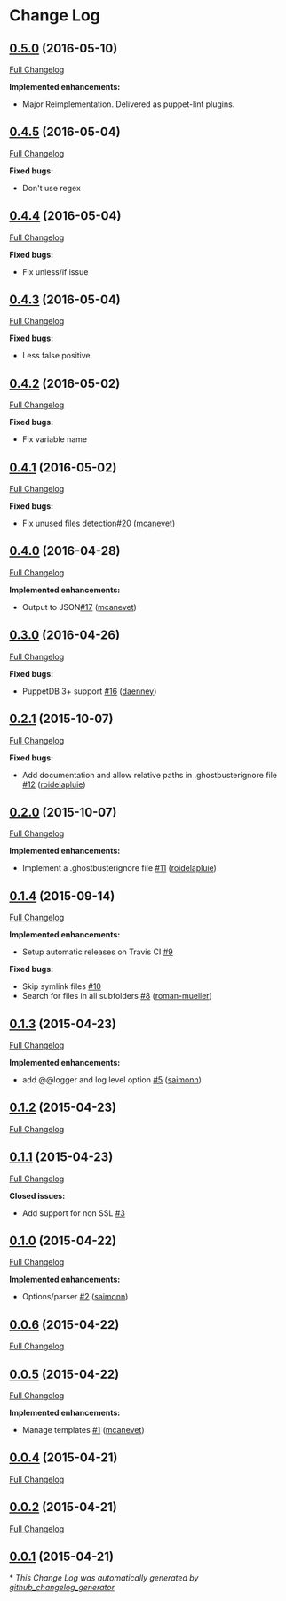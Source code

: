 # Change Log

## [0.5.0](https://rubygems.org/gems/puppet-ghostbuster/versions/0.5.0) (2016-05-10)
[Full Changelog](https://github.com/camptocamp/puppet-ghostbuster/compare/0.4.5...0.5.0)

**Implemented enhancements:**

- Major Reimplementation. Delivered as puppet-lint plugins.

## [0.4.5](https://rubygems.org/gems/puppet-ghostbuster/versions/0.4.5) (2016-05-04)
[Full Changelog](https://github.com/camptocamp/puppet-ghostbuster/compare/0.4.4...0.4.5)

**Fixed bugs:**

- Don't use regex

## [0.4.4](https://rubygems.org/gems/puppet-ghostbuster/versions/0.4.4) (2016-05-04)
[Full Changelog](https://github.com/camptocamp/puppet-ghostbuster/compare/0.4.3...0.4.4)

**Fixed bugs:**

- Fix unless/if issue

## [0.4.3](https://rubygems.org/gems/puppet-ghostbuster/versions/0.4.3) (2016-05-04)
[Full Changelog](https://github.com/camptocamp/puppet-ghostbuster/compare/0.4.2...0.4.3)

**Fixed bugs:**

- Less false positive

## [0.4.2](https://rubygems.org/gems/puppet-ghostbuster/versions/0.4.2) (2016-05-02)
[Full Changelog](https://github.com/camptocamp/puppet-ghostbuster/compare/0.4.1...0.4.2)

**Fixed bugs:**

- Fix variable name

## [0.4.1](https://rubygems.org/gems/puppet-ghostbuster/versions/0.4.1) (2016-05-02)
[Full Changelog](https://github.com/camptocamp/puppet-ghostbuster/compare/0.4.0...0.4.1)

**Fixed bugs:**

- Fix unused files detection[\#20](https://github.com/camptocamp/puppet-ghostbuster/pull/20) ([mcanevet](https://github.com/mcanevet))

## [0.4.0](https://rubygems.org/gems/puppet-ghostbuster/versions/0.4.0) (2016-04-28)
[Full Changelog](https://github.com/camptocamp/puppet-ghostbuster/compare/0.3.0...0.4.0)

**Implemented enhancements:**

- Output to JSON[\#17](https://github.com/camptocamp/puppet-ghostbuster/pull/17) ([mcanevet](https://github.com/mcanevet))

## [0.3.0](https://rubygems.org/gems/puppet-ghostbuster/versions/0.3.0) (2016-04-26)
[Full Changelog](https://github.com/camptocamp/puppet-ghostbuster/compare/0.2.1...0.3.0)

**Fixed bugs:**

- PuppetDB 3+ support [\#16](https://github.com/camptocamp/puppet-ghostbuster/pull/16) ([daenney](https://github.com/daenney))

## [0.2.1](https://rubygems.org/gems/puppet-ghostbuster/versions/0.2.1) (2015-10-07)
[Full Changelog](https://github.com/camptocamp/puppet-ghostbuster/compare/0.2.0...0.2.1)

**Fixed bugs:**

- Add documentation and allow relative paths in .ghostbusterignore file [\#12](https://github.com/camptocamp/puppet-ghostbuster/pull/12) ([roidelapluie](https://github.com/roidelapluie))

## [0.2.0](https://rubygems.org/gems/puppet-ghostbuster/versions/0.2.0) (2015-10-07)
[Full Changelog](https://github.com/camptocamp/puppet-ghostbuster/compare/0.1.4...0.2.0)

**Implemented enhancements:**

- Implement a .ghostbusterignore file [\#11](https://github.com/camptocamp/puppet-ghostbuster/pull/11) ([roidelapluie](https://github.com/roidelapluie))

## [0.1.4](https://rubygems.org/gems/puppet-ghostbuster/versions/0.1.4) (2015-09-14)
[Full Changelog](https://github.com/camptocamp/puppet-ghostbuster/compare/0.1.3...0.1.4)

**Implemented enhancements:**

- Setup automatic releases on Travis CI [\#9](https://github.com/camptocamp/puppet-ghostbuster/issues/9)

**Fixed bugs:**

- Skip symlink files [\#10](https://github.com/camptocamp/puppet-ghostbuster/issues/10)
- Search for files in all subfolders [\#8](https://github.com/camptocamp/puppet-ghostbuster/pull/8) ([roman-mueller](https://github.com/roman-mueller))

## [0.1.3](https://rubygems.org/gems/puppet-ghostbuster/versions/0.1.3) (2015-04-23)
[Full Changelog](https://github.com/camptocamp/puppet-ghostbuster/compare/0.1.2...0.1.3)

**Implemented enhancements:**

- add @@logger and log level option [\#5](https://github.com/camptocamp/puppet-ghostbuster/pull/5) ([saimonn](https://github.com/saimonn))

## [0.1.2](https://rubygems.org/gems/puppet-ghostbuster/versions/0.1.2) (2015-04-23)
[Full Changelog](https://github.com/camptocamp/puppet-ghostbuster/compare/0.1.1...0.1.2)

## [0.1.1](https://rubygems.org/gems/puppet-ghostbuster/versions/0.1.1) (2015-04-23)
[Full Changelog](https://github.com/camptocamp/puppet-ghostbuster/compare/0.1.0...0.1.1)

**Closed issues:**

- Add support for non SSL [\#3](https://github.com/camptocamp/puppet-ghostbuster/issues/3)

## [0.1.0](https://rubygems.org/gems/puppet-ghostbuster/versions/0.1.0) (2015-04-22)
[Full Changelog](https://github.com/camptocamp/puppet-ghostbuster/compare/0.0.6...0.1.0)

**Implemented enhancements:**

- Options/parser [\#2](https://github.com/camptocamp/puppet-ghostbuster/pull/2) ([saimonn](https://github.com/saimonn))

## [0.0.6](https://rubygems.org/gems/puppet-ghostbuster/versions/0.0.6) (2015-04-22)
[Full Changelog](https://github.com/camptocamp/puppet-ghostbuster/compare/0.0.5...0.0.6)

## [0.0.5](https://rubygems.org/gems/puppet-ghostbuster/versions/0.0.5) (2015-04-22)
[Full Changelog](https://github.com/camptocamp/puppet-ghostbuster/compare/0.0.4...0.0.5)

**Implemented enhancements:**

- Manage templates [\#1](https://github.com/camptocamp/puppet-ghostbuster/pull/1) ([mcanevet](https://github.com/mcanevet))

## [0.0.4](https://rubygems.org/gems/puppet-ghostbuster/versions/0.0.4) (2015-04-21)
[Full Changelog](https://github.com/camptocamp/puppet-ghostbuster/compare/0.0.2...0.0.4)

## [0.0.2](https://rubygems.org/gems/puppet-ghostbuster/versions/0.0.2) (2015-04-21)
[Full Changelog](https://github.com/camptocamp/puppet-ghostbuster/compare/0.0.1...0.0.2)

## [0.0.1](https://rubygems.org/gems/puppet-ghostbuster/versions/0.0.1) (2015-04-21)


\* *This Change Log was automatically generated by [github_changelog_generator](https://github.com/skywinder/Github-Changelog-Generator)*
